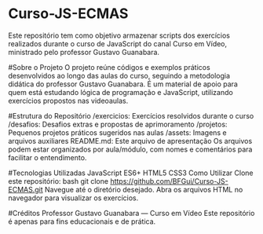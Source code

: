 # Curso-JS-ECMAS

Este repositório tem como objetivo armazenar scripts dos exercícios realizados durante o curso de JavaScript do canal Curso em Vídeo, ministrado pelo professor Gustavo Guanabara.

#Sobre o Projeto
O projeto reúne códigos e exemplos práticos desenvolvidos ao longo das aulas do curso, seguindo a metodologia didática do professor Gustavo Guanabara. É um material de apoio para quem está estudando lógica de programação e JavaScript, utilizando exercícios propostos nas videoaulas.

#Estrutura do Repositório
/exercicios: Exercícios resolvidos durante o curso
/desafios: Desafios extras e propostas de aprimoramento
/projetos: Pequenos projetos práticos sugeridos nas aulas
/assets: Imagens e arquivos auxiliares
README.md: Este arquivo de apresentação
Os arquivos podem estar organizados por aula/módulo, com nomes e comentários para facilitar o entendimento.

#Tecnologias Utilizadas
JavaScript ES6+
HTML5
CSS3
Como Utilizar
Clone este repositório:
bash
git clone https://github.com/BFGui/Curso-JS-ECMAS.git
Navegue até o diretório desejado.
Abra os arquivos HTML no navegador para visualizar os exercícios.

#Créditos
Professor Gustavo Guanabara — Curso em Vídeo
Este repositório é apenas para fins educacionais e de prática.
